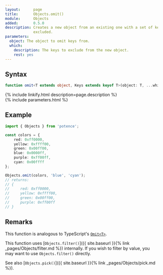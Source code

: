 ```yaml
---
layout:      page
title:       Objects.omit()
module:      Objects
added:       0.5.0
description: Creates a new object from an existing one with a set of keys
             excluded.
parameters:
  object: The object to omit keys from.
  which:
    description: The keys to exclude from the new object.
    rest: yes
---
```

## Syntax

```ts
function omit<T extends object, Keys extends keyof T>(object: T, ...which: Keys[]): Omit<T, Keys>
```

<div class="description">{% include linkify.html description=page.description %}</div>
{% include parameters.html %}

## Example

```ts
import { Objects } from 'potence';

const colors = {
    red: 0xff0000,
    yellow: 0xffff00,
    green: 0x00ff00,
    blue: 0x0000ff,
    purple: 0xff00ff,
    cyan: 0x00ffff
};

Objects.omit(colors, 'blue', 'cyan');
// returns:
// {
//     red: 0xff0000,
//     yellow: 0xffff00,
//     green: 0x00ff00,
//     purple: 0xff00ff
// }
```

## Remarks

This function is analogous to TypeScript's
[`Omit<T>`](https://www.typescriptlang.org/docs/handbook/utility-types.html#omittype-keys).

This function uses 
[`Objects.filter()`]({{ site.baseurl }}{% link _pages/Objects/filter.md %})
internally. If you wish to filter by value, you may want to use
`Objects.filter()` directly.

See also
[`Objects.pick()`]({{ site.baseurl }}{% link _pages/Objects/pick.md %}).
